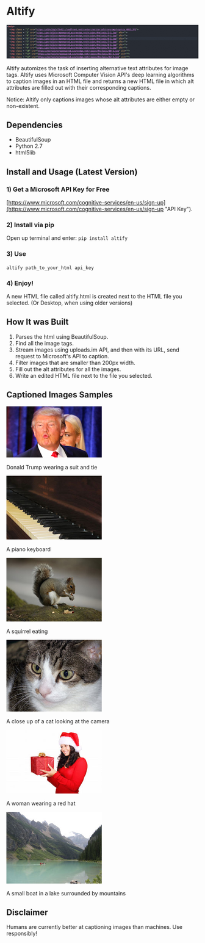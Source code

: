 # Altify

![Image for demo](images/gif.gif)

Altify automizes the task of inserting alternative text attributes for image tags. Altify uses Microsoft Computer Vision API's deep learning algorithms to caption images in an HTML file and returns a new HTML file in which alt attributes are filled out with their corresponding captions.

Notice: Altify only captions images whose alt attributes are either empty or non-existent.

## Dependencies

- BeautifulSoup
- Python 2.7
- html5lib


## Install and Usage (Latest Version)

### 1) Get a Microsoft API Key for Free
[https://www.microsoft.com/cognitive-services/en-us/sign-up](https://www.microsoft.com/cognitive-services/en-us/sign-up "API Key").


### 2) Install via pip

Open up terminal and enter: `pip install altify`

### 3) Use

`altify path_to_your_html api_key`

### 4) Enjoy!

A new HTML file called altify.html is created next to the HTML file you selected. (Or Desktop, when using older versions)


## How It was Built

1. Parses the html using BeautifulSoup.
2. Find all the image tags.
3. Stream images using uploads.im API, and then with its URL, send request to Microsoft's API to caption.
4. Filter images that are smaller than 200px width.
4. Fill out the alt attributes for all the images.
5. Write an edited HTML file next to the file you selected.


## Captioned Images Samples


![Image for demo](images/pic.png)

Donald Trump wearing a suit and tie

![Image for demo](images/piano.jpg)

A piano keyboard

![Image for demo](images/animal.jpg)

A squirrel eating

![Image for demo](images/cat.jpg)

A close up of a cat looking at the camera

![Image for demo](images/lady.jpg)

A woman wearing a red hat

![Image for demo](images/lake.jpg)

A small boat in a lake surrounded by mountains




## Disclaimer

Humans are currently better at captioning images than machines. Use responsibly!

